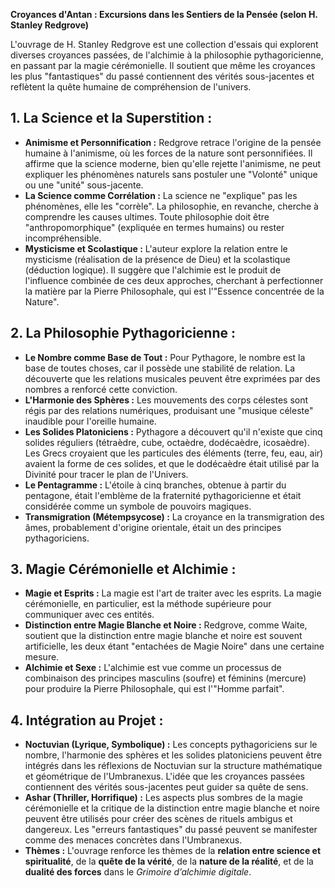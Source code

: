 **Croyances d'Antan : Excursions dans les Sentiers de la Pensée (selon H. Stanley Redgrove)**

L'ouvrage de H. Stanley Redgrove est une collection d'essais qui explorent diverses croyances passées, de l'alchimie à la philosophie pythagoricienne, en passant par la magie cérémonielle. Il soutient que même les croyances les plus "fantastiques" du passé contiennent des vérités sous-jacentes et reflètent la quête humaine de compréhension de l'univers.

## 1. La Science et la Superstition :

*   **Animisme et Personnification :** Redgrove retrace l'origine de la pensée humaine à l'animisme, où les forces de la nature sont personnifiées. Il affirme que la science moderne, bien qu'elle rejette l'animisme, ne peut expliquer les phénomènes naturels sans postuler une "Volonté" unique ou une "unité" sous-jacente.
*   **La Science comme Corrélation :** La science ne "explique" pas les phénomènes, elle les "corrèle". La philosophie, en revanche, cherche à comprendre les causes ultimes. Toute philosophie doit être "anthropomorphique" (expliquée en termes humains) ou rester incompréhensible.
*   **Mysticisme et Scolastique :** L'auteur explore la relation entre le mysticisme (réalisation de la présence de Dieu) et la scolastique (déduction logique). Il suggère que l'alchimie est le produit de l'influence combinée de ces deux approches, cherchant à perfectionner la matière par la Pierre Philosophale, qui est l'"Essence concentrée de la Nature".

## 2. La Philosophie Pythagoricienne :

*   **Le Nombre comme Base de Tout :** Pour Pythagore, le nombre est la base de toutes choses, car il possède une stabilité de relation. La découverte que les relations musicales peuvent être exprimées par des nombres a renforcé cette conviction.
*   **L'Harmonie des Sphères :** Les mouvements des corps célestes sont régis par des relations numériques, produisant une "musique céleste" inaudible pour l'oreille humaine.
*   **Les Solides Platoniciens :** Pythagore a découvert qu'il n'existe que cinq solides réguliers (tétraèdre, cube, octaèdre, dodécaèdre, icosaèdre). Les Grecs croyaient que les particules des éléments (terre, feu, eau, air) avaient la forme de ces solides, et que le dodécaèdre était utilisé par la Divinité pour tracer le plan de l'Univers.
*   **Le Pentagramme :** L'étoile à cinq branches, obtenue à partir du pentagone, était l'emblème de la fraternité pythagoricienne et était considérée comme un symbole de pouvoirs magiques.
*   **Transmigration (Métempsycose) :** La croyance en la transmigration des âmes, probablement d'origine orientale, était un des principes pythagoriciens.

## 3. Magie Cérémonielle et Alchimie :

*   **Magie et Esprits :** La magie est l'art de traiter avec les esprits. La magie cérémonielle, en particulier, est la méthode supérieure pour communiquer avec ces entités.
*   **Distinction entre Magie Blanche et Noire :** Redgrove, comme Waite, soutient que la distinction entre magie blanche et noire est souvent artificielle, les deux étant "entachées de Magie Noire" dans une certaine mesure.
*   **Alchimie et Sexe :** L'alchimie est vue comme un processus de combinaison des principes masculins (soufre) et féminins (mercure) pour produire la Pierre Philosophale, qui est l'"Homme parfait".

## 4. Intégration au Projet :

*   **Noctuvian (Lyrique, Symbolique) :** Les concepts pythagoriciens sur le nombre, l'harmonie des sphères et les solides platoniciens peuvent être intégrés dans les réflexions de Noctuvian sur la structure mathématique et géométrique de l'Umbranexus. L'idée que les croyances passées contiennent des vérités sous-jacentes peut guider sa quête de sens.
*   **Ashar (Thriller, Horrifique) :** Les aspects plus sombres de la magie cérémonielle et la critique de la distinction entre magie blanche et noire peuvent être utilisés pour créer des scènes de rituels ambigus et dangereux. Les "erreurs fantastiques" du passé peuvent se manifester comme des menaces concrètes dans l'Umbranexus.
*   **Thèmes :** L'ouvrage renforce les thèmes de la **relation entre science et spiritualité**, de la **quête de la vérité**, de la **nature de la réalité**, et de la **dualité des forces** dans le *Grimoire d’alchimie digitale*.